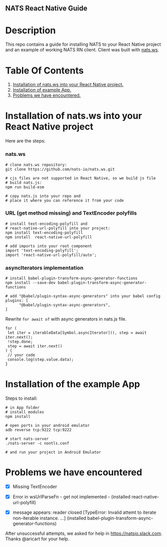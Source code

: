 ## NATS React Native Guide

# Description
This repo contains a guide for installing NATS to your React Native project and an example of working NATS RN client.
Client was built with [nats.ws](https://github.com/nats-io/nats.ws).

# Table Of Contents
1. [Installation of nats.ws into your React Native project.](#installation-of-natsws-into-your-react-native-project)
2. [Installation of example App.](#installation-of-the-example-app)
3. [Problems we have encountered.](#problems-we-have-encountered)



# Installation of nats.ws into your React Native project

Here are the steps:

### nats.ws
```
# clone nats.ws repository:
git clone https://github.com/nats-io/nats.ws.git

# cjs files are not supported in React Native, so we build js file
# build nats.js:
npm run build-esm

# copy nats.js into your repo and
# place it where you can reference it from your code
```
### URL (get method missing) and TextEncoder polyfills
```
# install text-encoding-polyfill and
# react-native-url-polyfill into your project:
npm install text-encoding-polyfill
npm install  react-native-url-polyfill

# add imports into your root component
import 'text-encoding-polyfill';
import 'react-native-url-polyfill/auto';
```
### asyncIterators implementation 
```
# install babel-plugin-transform-async-generator-functions
npm install --save-dev babel-plugin-transform-async-generator-functions

# add "@babel/plugin-syntax-async-generators" into your babel config
plugins: [
      "@babel/plugin-syntax-async-generators",
]
```
Rewrite `for await of` with async generators in nats.js file.
```
for (
 let iter = iterableData[Symbol.asyncIterator](), step = await iter.next();
 !step.done;
 step = await iter.next()
) {
 // your code
 console.log(step.value.data);
}
``` 


# Installation of the example App
Steps to install:
```
# in App folder
# install modules
npm install

# open ports in your android emulator
adb reverse tcp:9222 tcp:9222

# start nats-server 
./nats-server -c nontls.conf

# and run your project in Android Emulator
```


# Problems we have encountered
- [x] Missing  TextEncoder
- [x] Error in wsUrlParseFn - get not implemented - (installed react-native-url-polyfill)
- [x] message appears:  reader closed [TypeError: Invalid attemt to iterate non-iterable instance. ...] (installed babel-plugin-transform-async-generator-functions)


After unsuccessful attempts, we asked for help in https://natsio.slack.com. Thanks @aricart for your help.


